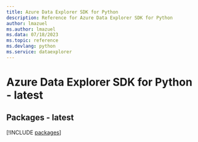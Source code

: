 ```yaml
---
title: Azure Data Explorer SDK for Python
description: Reference for Azure Data Explorer SDK for Python
author: lmazuel
ms.author: lmazuel
ms.data: 07/18/2023
ms.topic: reference
ms.devlang: python
ms.service: dataexplorer
---
```

# Azure Data Explorer SDK for Python - latest
## Packages - latest
[!INCLUDE [packages](data-explorer-index.md)]